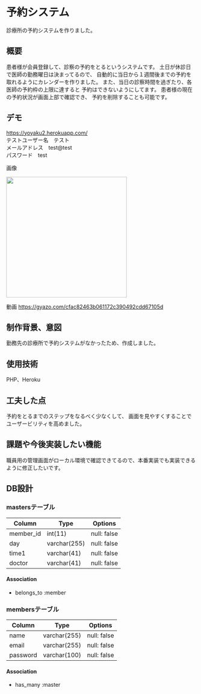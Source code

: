 # 予約システム
診療所の予約システムを作りました。

## 概要
患者様が会員登録して、診察の予約をとるというシステムです。
土日が休診日で医師の勤務曜日は決まってるので、
自動的に当日から１週間後までの予約を取れるようにカレンダーを作りました。
また、当日の診察時間を過ぎたり、各医師の予約枠の上限に達すると
予約はできないようにしてます。
患者様の現在の予約状況が画面上部で確認でき、
予約を削除することも可能です。

## デモ
https://yoyaku2.herokuapp.com/<br>
テストユーザー名　テスト<br>
メールアドレス　test@test<br>
パスワード　test<br>

画像

<img src="https://user-images.githubusercontent.com/61407102/93898075-c9402000-fd2d-11ea-8391-cd84bb7ae7d2.gif" width="320px">

動画
https://gyazo.com/cfac82463b061172c390492cdd67105d

## 制作背景、意図
勤務先の診療所で予約システムがなかったため、作成しました。

## 使用技術
PHP、Heroku

## 工夫した点
予約をとるまでのステップをなるべく少なくして、
画面を見やすくすることでユーザービリティを高めました。

## 課題や今後実装したい機能
職員用の管理画面がローカル環境で確認できてるので、本番実装でも実装できるように修正したいです。

## DB設計

### mastersテーブル
|Column|Type|Options|
|------|----|-------|
|member_id|int(11)|null: false|
|day|varchar(255)|null: false|
|time1|varchar(41)|null: false|
|doctor|varchar(41)|null: false|

#### Association
- belongs_to :member

### membersテーブル
|Column|Type|Options|
|------|----|-------|
|name|varchar(255)|null: false|
|email|varchar(255)|null: false|
|password|varchar(100)|null: false|

#### Association
- has_many :master
